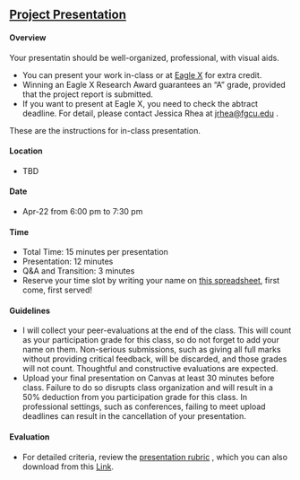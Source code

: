 ## [Project Presentation](https://aselshall.github.io/pr/hw/presentation)

#### Overview 
Your presentatin should be well-organized, professional, with visual aids. 
- You can present your work in-class or at [Eagle X](https://www.fgcu.edu/eaglex) for extra credit.
- Winning an Eagle X Research Award guarantees an “A” grade, provided that the project report is submitted.
- If you want to present at Eagle X, you need to check the abtract deadline. For detail, please contact Jessica Rhea at jrhea@fgcu.edu .

These are the instructions for in-class presentation. 

#### Location
- TBD 

#### Date 
- Apr-22 from 6:00 pm to 7:30 pm 

#### Time  
- Total Time: 15 minutes per presentation
- Presentation: 12 minutes
- Q&A and Transition: 3 minutes
- Reserve your time slot by writing your name on [this spreadsheet](https://docs.google.com/spreadsheets/d/1G-99MJ8G02TWRa-Wj1ddzGLvPtAC-wa310zh5G30alo/edit?usp=sharing), first come, first served!

#### Guidelines
- I will collect your peer-evaluations at the end of the class. This will count as your participation grade for this class, so do not forget to add your name on them. Non-serious submissions, such as giving all full marks without providing critical feedback, will be discarded, and those grades will not count. Thoughtful and constructive evaluations are expected.
- Upload your final presentation on Canvas at least 30 minutes before class. Failure to do so disrupts class organization and will result in a 50% deduction from you participation grade for this class. In professional settings, such as conferences, failing to meet upload deadlines can result in the cancellation of your presentation.

#### Evaluation
- For detailed criteria, review the [presentation rubric](https://aselshall.github.io/rm/hw/presentation-rubric) , which you can also download from this [Link](https://aselshall.github.io/rm/hw/Presentation%20rubric.docx).
